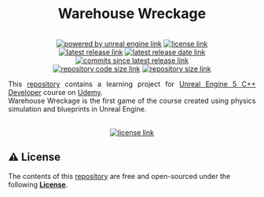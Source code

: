 <h1 align="center">
    Warehouse Wreckage
</h1>

<p align="center">
    <br/>
    <a href="https://www.unrealengine.com/"><img alt="powered by unreal engine link" src="https://img.shields.io/badge/POWERED%20BY-Unreal%20Engine-3c59ff?style=for-the-badge&logo=c%2B%2B&labelColor=3abeff"/></a>
    <a href="LICENSE.md"><img alt="license link" src="https://img.shields.io/github/license/curriculum-blackboard/unreal-warehouse-wreckage?style=for-the-badge"/></a>
    <br/>
    <a href="https://github.com/curriculum-blackboard/unreal-warehouse-wreckage/releases/"><img alt="latest release link" src="https://img.shields.io/github/v/release/curriculum-blackboard/unreal-warehouse-wreckage?include_prereleases&style=for-the-badge&logo=semantic-release"/></a>
    <a href="https://github.com/curriculum-blackboard/unreal-warehouse-wreckage/releases/"><img alt="latest release date link" src="https://img.shields.io/github/release-date-pre/curriculum-blackboard/unreal-warehouse-wreckage?include_prereleases&style=for-the-badge&logo=google-calendar"/></a>
    <a href="https://github.com/curriculum-blackboard/unreal-warehouse-wreckage/commits/"><img alt="commits since latest release link" src="https://img.shields.io/github/commits-since/curriculum-blackboard/unreal-warehouse-wreckage/latest?include_prereleases&style=for-the-badge&logo=github"/></a>
    <br/>
    <a href="https://github.com/curriculum-blackboard/unreal-warehouse-wreckage/"><img alt="repository code size link" src="https://img.shields.io/github/languages/code-size/curriculum-blackboard/unreal-warehouse-wreckage?style=for-the-badge&logo=github"/></a>
    <a href="https://github.com/curriculum-blackboard/unreal-warehouse-wreckage/"><img alt="repository size link" src="https://img.shields.io/github/repo-size/curriculum-blackboard/unreal-warehouse-wreckage?style=for-the-badge&logo=github"/></a>
    <br/>
</p>

<p align="justify">
    This <a href="https://github.com/curriculum-blackboard/unreal-warehouse-wreckage/">repository</a> contains a learning project for <a href="https://www.udemy.com/course/unrealcourse/">Unreal Engine 5 C++ Developer</a> course on <a href="https://www.udemy.com/">Udemy</a>.
    <br/>
    Warehouse Wreckage is the first game of the course created using physics simulation and blueprints in Unreal Engine.
    <br/>
</p>

<p align="center">
    <br/>
    <a href="#license"><img alt="license link" src="https://img.shields.io/badge/-LICENSE-lightgrey?style=for-the-badge"/></a>
    <br/>
</p>

<h2>
    <a id="license"> ⚠️ License</a>
</h2>

<p>
    The contents of this <a href="https://github.com/curriculum-blackboard/unreal-warehouse-wreckage/">repository</a> are free and open-sourced under the following <a href="LICENSE.md"><b>License</b></a>.
</p>
